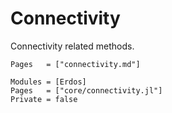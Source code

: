 # Connectivity
Connectivity related methods.


```@index
Pages   = ["connectivity.md"]
```

```@autodocs
Modules = [Erdos]
Pages   = ["core/connectivity.jl"]
Private = false
```

